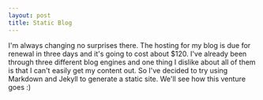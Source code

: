 ```yaml
---
layout: post
title: Static Blog
---
```


I'm always changing no surprises there. The hosting for my blog is due for renewal in three days and it's going to cost about $120. I've already been through three different blog engines and one thing I dislike about all of them is that I can't easily get my content out. So I've decided to try using Markdown and Jekyll to generate a static site. We'll see how this venture goes :)